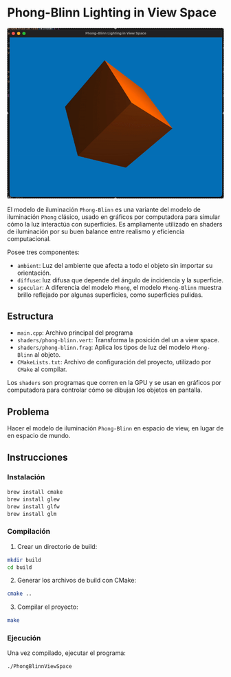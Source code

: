 # Phong-Blinn Lighting in View Space

![light.gif](light.gif)

El modelo de iluminación `Phong-Blinn` es una variante del modelo de iluminación `Phong` clásico, usado en gráficos por computadora para simular cómo la luz interactúa con superficies. Es ampliamente utilizado en shaders de iluminación por su buen balance entre realismo y eficiencia computacional.

Posee tres componentes:

* `ambient`: Luz del ambiente que afecta a todo el objeto sin importar su orientación.
* `diffuse`: luz difusa que depende del ángulo de incidencia y la superficie.
* `specular`: A diferencia del modelo `Phong`, el modelo `Phong-Blinn` muestra brillo reflejado por algunas superficies, como superficies pulidas.

## Estructura

- `main.cpp`: Archivo principal del programa 
- `shaders/phong-blinn.vert`: Transforma la posición del un a view space.
- `shaders/phong-blinn.frag`: Aplica los tipos de luz del modelo `Phong-Blinn` al objeto.
- `CMakeLists.txt`: Archivo de configuración del proyecto, utilizado por `CMake` al compilar.

Los `shaders` son programas que corren en la GPU y se usan en gráficos por computadora para controlar cómo se dibujan los objetos en pantalla.

## Problema

Hacer el modelo de iluminación `Phong-Blinn` en espacio de view, en lugar de en espacio de mundo.

## Instrucciones

### Instalación

```bash
brew install cmake
brew install glew
brew install glfw
brew install glm
```

### Compilación

1. Crear un directorio de build:

```bash
mkdir build
cd build
```

2. Generar los archivos de build con CMake:

```bash
cmake ..
```

3. Compilar el proyecto:

```bash
make
```

### Ejecución

Una vez compilado, ejecutar el programa:
```bash
./PhongBlinnViewSpace
```

